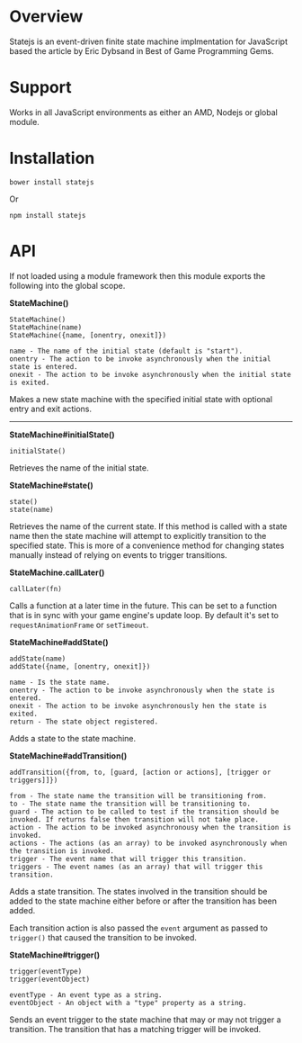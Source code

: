 # Overview

Statejs is an event-driven finite state machine implmentation for JavaScript based the article by Eric Dybsand in Best of Game Programming Gems.


# Support

Works in all JavaScript environments as either an AMD, Nodejs or global module.


# Installation

    bower install statejs

Or

    npm install statejs


# API

If not loaded using a module framework then this module exports the following into the global scope. 

**StateMachine()**

	StateMachine()
	StateMachine(name)
	StateMachine({name, [onentry, onexit]})

	name - The name of the initial state (default is "start").
	onentry - The action to be invoke asynchronously when the initial state is entered.
	onexit - The action to be invoke asynchronously when the initial state is exited.

Makes a new state machine with the specified initial state with optional entry and exit actions. 

---

**StateMachine#initialState()**

	initialState()

Retrieves the name of the initial state.

**StateMachine#state()**

	state()
	state(name)

Retrieves the name of the current state. If this method is called with a state name then the state machine will attempt to explicitly transition to the specified state. This is more of a convenience method for changing states manually instead of relying on events to trigger transitions.

**StateMachine.callLater()**

    callLater(fn)

Calls a function at a later time in the future. This can be set to a function that is in sync with your game engine's update loop. By default it's set to `requestAnimationFrame` or `setTimeout`.


**StateMachine#addState()**

	addState(name)
	addState({name, [onentry, onexit]})

	name - Is the state name.
	onentry - The action to be invoke asynchronously when the state is entered.
	onexit - The action to be invoke asynchronously hen the state is exited.
	return - The state object registered.

Adds a state to the state machine.

**StateMachine#addTransition()**

	addTransition({from, to, [guard, [action or actions], [trigger or triggers]]})

	from - The state name the transition will be transitioning from.
	to - The state name the transition will be transitioning to.
	guard - The action to be called to test if the transition should be invoked. If returns false then transition will not take place.
	action - The action to be invoked asynchronousy when the transition is invoked.
	actions - The actions (as an array) to be invoked asynchronously when the transition is invoked.
	trigger - The event name that will trigger this transition.
	triggers - The event names (as an array) that will trigger this transition.

Adds a state transition. The states involved in the transition should be added to the state machine either before or after the transition has been added.

Each transition action is also passed the `event` argument as passed to `trigger()` that caused the transition to be invoked.


**StateMachine#trigger()**

	trigger(eventType)
	trigger(eventObject)

	eventType - An event type as a string.
	eventObject - An object with a "type" property as a string.

Sends an event trigger to the state machine that may or may not trigger a transition. The transition that has a matching trigger will be invoked.
